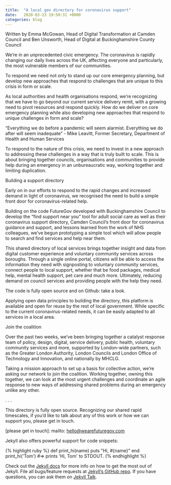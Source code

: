 ```yaml
---
title:  "A local gov directory for coronavirus support"
date:   2020-03-23 19:50:31 +0000
categories: blog
---
```

Written by Emma McGowan, Head of Digital Transformation at Camden Council and Ben Unsworth, Head of Digital at Buckinghamshire County Council

We’re in an unprecedented civic emergency. The coronavirus is rapidly changing our daily lives across the UK, affecting everyone and particularly, the most vulnerable members of our communities.

To respond we need not only to stand up our core emergency planning, but develop new approaches that respond to challenges that are unique to this crisis in form or scale.

As local authorities and health organisations respond, we’re recognizing that we have to go beyond our current service delivery remit, with a growing need to pivot resources and respond quickly. How do we deliver on core emergency planning while also developing new approaches that respond to unique challenges in form and scale?

“Everything we do before a pandemic will seem alarmist. Everything we do after will seem inadequate” - Mike Leavitt, Former Secretary, Department of Health and Human Services

To respond to the nature of this crisis, we need to invest in a new approach to addressing these challenges in a way that is truly built to scale. This is about bringing together councils, organisations and communities to provide help during an emergency in an unbureaucratic way, working together and limiting duplication.

Building a support directory

Early on in our efforts to respond to the rapid changes and increased demand in light of coronavirus, we recognised the need to build a simple front door for coronavirus-related help. 

Building on the code FutureGov developed with Buckinghamshire Council to develop the “find support near you” tool for adult social care as well as their coronavirus support directory, Camden Council’s front door for coronavirus guidance and support, and lessons learned from the work of NHS colleagues, we’ve begun prototyping a simple tool which will allow people to search and find services and help near them. 

This shared directory of local services brings together insight and data from digital customer experience and voluntary community services across boroughs. Through a single online portal, citizens will be able to access the information they need with signposting to voluntary community services, connect people to local support, whether that be food packages, medical help, mental health support, pet care and much more. Ultimately, reducing demand on council services and providing people with the help they need. 

The code is fully open source and on Github: take a look.

Applying open data principles to building the directory, this platform is available and open for reuse by the rest of local government. While specific to the current coronavirus-related needs, it can be easily adapted to all services in a local area. 

Join the coalition

Over the past two weeks, we’ve been bringing together a catalyst response team of policy, design, digital, service delivery, public health, voluntary community services and more, supported by London-wide partners, such as the Greater London Authority, London Councils and London Office of Technology and Innovation, and nationally by MHCLG.

Taking a mission approach to set up a basis for collective action, we’re asking our network to join the coalition. Working together, owning this together, we can look at the most urgent challenges and coordinate an agile response to new ways of addressing shared problems during an emergency unlike any other.

. . .

This directory is fully open source. Recognizing our shared rapid timescales, if you’d like to talk about any of this work or how we can support you, please get in touch. 


[“find support near you” tool for adult social care]: https://github.com/wearefuturegov/bucks-service-directory
[coronavirus support directory]: https://directory.buckinghamshire.gov.uk/
[coronavirus guidance and support]: https://www.camden.gov.uk/coronavirus-covid-19
[take a look]: http://github.com/wearefuturegov/camden-service-directory
[please get in touch]: mailto: hello@wearefuturegov.com








Jekyll also offers powerful support for code snippets:

{% highlight ruby %}
def print_hi(name)
  puts "Hi, #{name}"
end
print_hi('Tom')
#=> prints 'Hi, Tom' to STDOUT.
{% endhighlight %}

Check out the [Jekyll docs][jekyll-docs] for more info on how to get the most out of Jekyll. File all bugs/feature requests at [Jekyll’s GitHub repo][jekyll-gh]. If you have questions, you can ask them on [Jekyll Talk][jekyll-talk].

[jekyll-docs]: https://jekyllrb.com/docs/home
[jekyll-gh]:   https://github.com/jekyll/jekyll
[jekyll-talk]: https://talk.jekyllrb.com/
